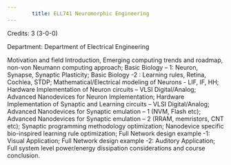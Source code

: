 ```yaml
---
        title: ELL741 Neuromorphic Engineering
---
```

Credits: 3 (3-0-0)

Department: Department of Electrical Engineering

Motivation and field Introduction, Emerging computing trends and roadmap, non-von Neumann computing approach; Basic Biology – 1: Neuron, Synapse, Synaptic Plasticity; Basic Biology -2 : Learning rules, Retina, Cochlea, STDP; Mathematical/Electrical modeling of Neurons - LIF, IF, HH; Hardware Implementation of Neuron circuits – VLSI Digital/Analog; Advanced Nanodevices for Neuron Implementation; Hardware Implementation of Synaptic and Learning circuits – VLSI Digital/Analog; Advanced Nanodevices for Synaptic emulation – 1 (NVM, Flash etc); Advanced Nanodevices for Synaptic emulation – 2 (RRAM, memristors, CNT etc); Synaptic programming methodology optimization; Nanodevice specific bio-inspired learning rule optimization; Full Network design example -1: Visual Application; Full Network design example -2: Auditory Application; Full system level power/energy dissipation considerations and course conclusion.